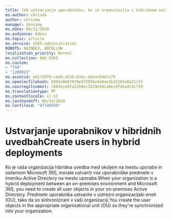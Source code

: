 ```yaml
---
title: 744 ustvarjanje uporabnikov, ko je organizacija v hibridnem načinu
ms.author: chrisda
author: chrisda
manager: dansimp
ms.date: 04/21/2020
ms.audience: Admin
ms.topic: article
ms.service: o365-administration
ROBOTS: NOINDEX, NOFOLLOW
localization_priority: Normal
ms.collection: Adm_O365
ms.custom:
- "744"
- "1200022"
ms.assetid: ed17197d-cee9-4539-b3dc-de5ac04efc79
ms.openlocfilehash: 8365e8687939e8759b5e9e0ae3b321b5e0a21c5f
ms.sourcegitcommit: c6692ce0fa1358ec3529e59ca0ecdfdea4cdc759
ms.translationtype: MT
ms.contentlocale: sl-SI
ms.lasthandoff: 09/14/2020
ms.locfileid: "47746559"
---
```

# <a name="create-users-in-hybrid-deployments"></a><span data-ttu-id="4a98b-102">Ustvarjanje uporabnikov v hibridnih uvedbah</span><span class="sxs-lookup"><span data-stu-id="4a98b-102">Create users in hybrid deployments</span></span>

<span data-ttu-id="4a98b-103">Ko je vaša organizacija hibridna uvedba med okoljem na mestu uporabe in sistemom Microsoft 365, morate ustvariti vse uporabniške predmete v imeniku Active Directory na mestu uporabe.</span><span class="sxs-lookup"><span data-stu-id="4a98b-103">When your organization is a hybrid deployment between an on-premises environment and Microsoft 365, you need to create all user objects in your on-premises Active Directory.</span></span> <span data-ttu-id="4a98b-104">Predmete uporabnika ustvarite v ustrezni organizacijski enoti (OU), tako da so sinhronizirani v vaši organizaciji.</span><span class="sxs-lookup"><span data-stu-id="4a98b-104">You create the user objects in the appropriate organizational unit (OU) so they're synchronized into your organization.</span></span>

